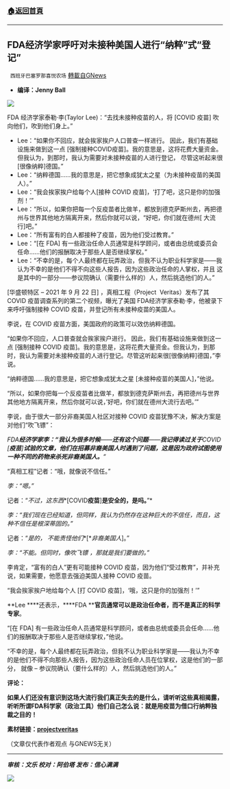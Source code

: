 ###  [:house:返回首頁](https://github.com/ourhimalayas/txt)
---


## FDA经济学家呼吁对未接种美国人进行“纳粹”式“登记”
` 西班牙巴塞罗那喜悦农场` [轉載自GNews](https://gnews.org/zh-hans/1555960/)

- **编译：Jenny Ball**


![](https://assets.gnews.org/wp-content/uploads/2021/09/tempsnip134.png)

FDA 经济学家泰勒·李(Taylor Lee)：“去找未接种疫苗的人，将 [COVID 疫苗] 吹向他们，吹到他们身上。”

- Lee：“如果你不回应，就会挨家挨户人口普查一样进行。 因此，我们有基础设施来做到这一点 [强制接种COVID疫苗]。我的意思是，这将花费大量资金。 但我认为，到那时，我认为需要对未接种疫苗的人进行登记， 尽管这听起来很[很像纳粹]德国。”
- Lee：“纳粹德国……我的意思是，把它想象成犹太之星（为未接种疫苗的美国人）。”
- Lee：“我会挨家挨户给每个人[接种 COVID 疫苗]，‘打了吧，这只是你的加强剂！’”
- Lee：“所以，如果你把每一个反疫苗者比做羊，都放到德克萨斯州去，再把德州与世界其他地方隔离开来，然后你就可以说，“好吧，你们就在德州[ 大流行]吧。”
- Lee：“所有富有的白人都接种了疫苗，因为他们受过教育。”
- Lee：“[在 FDA] 有一些政治任命人员通常是科学顾问，或者由总统或委员会任命……他们的报酬取决于那些人是否继续掌权。”
- Lee：“不幸的是，每个人最终都在玩弄政治，但我不认为职业科学家是——我认为不幸的是他们不得不向这些人报告，因为这些政治任命的人掌权，并且 这是其中的一部分——参议院确认（需要什么样的）人，然后挑选他们的人。”


[华盛顿特区 – 2021 年 9 月 22 日] ，真相工程（Project  Veritas）发布了其 COVID 疫苗调查系列的第二个视频，曝光了美国 FDA经济学家泰勒·李，他被录下来呼吁强制接种 COVID 疫苗，并登记所有未接种疫苗的美国人。

李说，在 COVID 疫苗方面，美国政府的政策可以效仿纳粹德国。

“如果你不回应，人口普查就会挨家挨户进行。 因此，我们有基础设施来做到这一点 [强制接种 COVID 疫苗]。我的意思是，这将花费大量资金。但我认为，到那时，我认为需要对未接种疫苗的人进行登记。尽管这听起来很[很像纳粹]德国，”李说。

“纳粹德国……我的意思是，把它想象成犹太之星 [未接种疫苗的美国人]，”他说。

“所以，如果你把每一个反疫苗者比做羊，都放到德克萨斯州去，再把德州与世界其他地方隔离开来，然后你就可以说，’好吧，你们就在德州大流行去吧。’”

李说，由于很大一部分非裔美国人社区对接种 COVID 疫苗犹豫不决，解决方案是对他们“吹飞镖”：

*FDA**经济学家李：“我认为很多时候**——**还有这个问题**——**我记得读过关于**COVID [**疫苗**]**试验的文章，他们在招募非裔美国人时遇到了问题，这是因为政府试图使用一种不同的药物来杀死非裔美国人。**”*

“真相工程”记者：“哦，就像说不信任。”

*李：“嗯。”*

记者：“*不过，这东西**[COVID**疫苗**]**是安全的，是吗。**”*

*李：“我们现在已经知道，但同样，我认为仍然存在这种巨大的不信任，而且，这种不信任是根深蒂固的。”*

记者：“*是的，* *不能责怪他们**[**非裔美国人*]。”

*李：“不能。但同时，像吹飞镖 ，那就是我们要做的。”*

李肯定，“富有的白人”更有可能接种 COVID 疫苗，因为他们“受过教育”，并补充说，如果需要，他愿意去强迫美国人接种 COVID 疫苗。

“我会挨家挨户地给每个人 [打 COVID 疫苗]，‘哦，这只是你的加强剂！’”

**Lee ****还表示，****FDA ****官员通常可以是政治任命者，而不是真正的科学专家**。

“[在 FDA] 有一些政治任命人员通常是科学顾问，或者由总统或委员会任命……他们的报酬取决于那些人是否继续掌权，”他说。

“不幸的是，每个人最终都在玩弄政治，但我不认为职业科学家是——我认为不幸的是他们不得不向那些人报告，因为这些政治任命人员在位掌权，这是他们的一部分， 就像 – 参议院确认（要什么样的）人，然后挑选他们的人。”

**评论：**

**如果人们还没有意识到这场大流行我们真正失去的是什么，请听听这些真相揭露，听听所谓FDA科学家（政治工具）他们自己怎么说：就是用疫苗为借口行纳粹独裁之目的！**

**素材链接：[projectveritas](https://www.projectveritas.com/news/fda-official-blow-dart-african-americans-with-covid-vaccine-is-where-were/)**

（文章仅代表作者观点 与GNEWS无关）

* * *

***审核：文乐
校对：阿伯塔
发布：信心满满***

![](https://assets.gnews.org/wp-content/uploads/2021/09/GNEWS_CH..jpeg)
